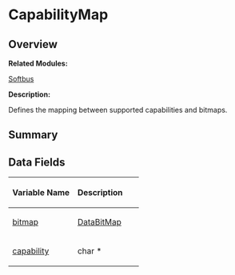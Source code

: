 # CapabilityMap<a name="ZH-CN_TOPIC_0000001054876474"></a>

## **Overview**<a name="section252401096090254"></a>

**Related Modules:**

[Softbus](Softbus.md)

**Description:**

Defines the mapping between supported capabilities and bitmaps. 

## **Summary**<a name="section1643013616090254"></a>

## Data Fields<a name="pub-attribs"></a>

<a name="table576008229090254"></a>
<table><thead align="left"><tr id="row787443168090254"><th class="cellrowborder" valign="top" width="50%" id="mcps1.1.3.1.1"><p id="p833205129090254"><a name="p833205129090254"></a><a name="p833205129090254"></a>Variable Name</p>
</th>
<th class="cellrowborder" valign="top" width="50%" id="mcps1.1.3.1.2"><p id="p1227013813090254"><a name="p1227013813090254"></a><a name="p1227013813090254"></a>Description</p>
</th>
</tr>
</thead>
<tbody><tr id="row1332670611090254"><td class="cellrowborder" valign="top" width="50%" headers="mcps1.1.3.1.1 "><p id="p2108653347090254"><a name="p2108653347090254"></a><a name="p2108653347090254"></a><a href="Softbus.md#gaccfbfe7a48ef51a2bada9a711dfe8cdb">bitmap</a></p>
</td>
<td class="cellrowborder" valign="top" width="50%" headers="mcps1.1.3.1.2 "><p id="p2058946165090254"><a name="p2058946165090254"></a><a name="p2058946165090254"></a><a href="Softbus.md#gab839c7f1fd448f52f003ab0693f27bb4">DataBitMap</a>&nbsp;</p>
</td>
</tr>
<tr id="row1359942580090254"><td class="cellrowborder" valign="top" width="50%" headers="mcps1.1.3.1.1 "><p id="p1804519830090254"><a name="p1804519830090254"></a><a name="p1804519830090254"></a><a href="Softbus.md#gaba08ca6b519055898dd60b6e98a796d4">capability</a></p>
</td>
<td class="cellrowborder" valign="top" width="50%" headers="mcps1.1.3.1.2 "><p id="p549574941090254"><a name="p549574941090254"></a><a name="p549574941090254"></a>char *&nbsp;</p>
</td>
</tr>
</tbody>
</table>

